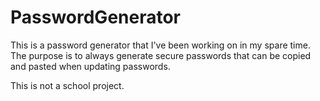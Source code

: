 # PasswordGenerator

This is a password generator that I've been working on in my spare time. The purpose is to always generate secure passwords that can be copied and pasted when updating passwords.

This is not a school project.
